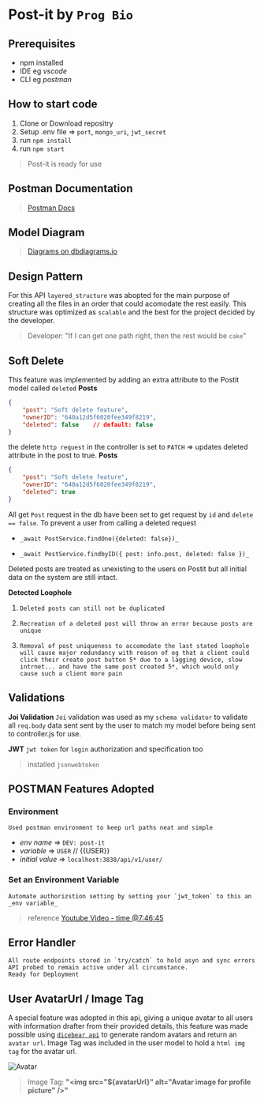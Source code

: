 # Post-it by `Prog Bio`

## Prerequisites
-   npm installed
-   IDE eg _vscode_
-   CLI eg _postman_

## How to start code
1.  Clone or Download repositry
2.  Setup .env file => `port`, `mongo_uri`, `jwt_secret`
2.  run `npm install`
3.  run `npm start`
>   Post-it is ready for use

## Postman Documentation
>   [Postman Docs](https://documenter.getpostman.com/view/19026826/2s93JtRPcU)

## Model Diagram
>   [Diagrams on dbdiagrams.io](https://dbdiagram.io/d/640748ba296d97641d861a12)

## Design Pattern
For this API `layered_structure` was abopted for the main purpose of creating 
all the files in an order that could acomodate the rest easily. This structure was optimized 
as `scalable` and the best for the project decided by the developer. 
> Developer: "If I can get one path right, then the rest would be `cake`"
    
## **Soft Delete** 
This feature was implemented by adding an extra attribute to the Postit model called `deleted`
**Posts**
```json
{
    "post": "Soft delete feature",
    "ownerID": "640a12d5f6020fee349f8219",
    "deleted": false    // default: false
}
```
the delete `http request` in the controller is set to `PATCH` => updates deleted attribute in the post to true. 
**Posts**
```json
{
    "post": "Soft delete feature",
    "ownerID": "640a12d5f6020fee349f8219",
    "deleted": true
}
```
All get `Post` request in the db have been set to get request by `id` and `delete == false`. To prevent a user from calling a 
deleted request 
-     _await PostService.findOne({deleted: false})_
-     _await PostService.findbyID({ post: info.post, deleted: false })_

Deleted posts are treated as unexisting to the users on Postit but all initial data on the system are still intact.
   
**Detected Loophole**

1.     Deleted posts can still not be duplicated
2.     Recreation of a deleted post will throw an error because posts are unique
3.     Removal of post uniqueness to accomodate the last stated loophole will cause major redundancy with reason of eg that a client could click their create post button 5* due to a lagging device, slow intrnet... and have the same post created 5*, which would only cause such a client more pain

## **Validations**

**Joi Validation**
    `Joi` validation was used as my `schema validator` to validate all `req.body` data sent sent by the user to match my model before being sent to controller.js for use.

**JWT**
    `jwt token` for `login` authorization and specification too
>   installed `jsonwebtoken`

## POSTMAN Features Adopted
    
### Environment
    Used postman environment to keep url paths neat and simple
-   _env name_ => `DEV: post-it`
-   _variable_ => `USER` // {{USER}}
-   _initial value_ => `localhost:3838/api/v1/user/`

### Set an Environment Variable
    Automate authorizstion setting by setting your `jwt_token` to this an _env variable_ 
> reference [Youtube Video - time @7:46:45](https://youtu.be/0sOvCWFmrtA)

## Error Handler
    All route endpoints stored in `try/catch` to hold asyn and sync errors
    API probed to remain active under all circumstance.
    Ready for Deployment

## User AvatarUrl / Image Tag
A special feature was adopted in this api, giving a unique avatar to all users with information drafter
from their provided details, this feature was made possible using [`dicebear api`](https://www.dicebear.com/) to generate random avatars and return an `avatar url`. Image Tag was included in the user model to hold a `html img tag` for the avatar url.

![Avatar](https://api.dicebear.com/5.x/pixel-art-neutral/svg?seed=prince247-98t6l-gmail-aguyj-com&size=200&radius=50)

> Image Tag: **"<img src=\"${avatarUrl}\" alt=\"Avatar image for profile picture\" />"**